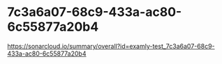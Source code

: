 # 7c3a6a07-68c9-433a-ac80-6c55877a20b4
https://sonarcloud.io/summary/overall?id=examly-test_7c3a6a07-68c9-433a-ac80-6c55877a20b4
